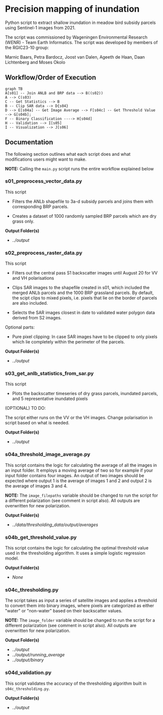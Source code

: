 # Precision mapping of inundation

Python script to extract shallow inundation in meadow bird subsidy parcels using Sentinel-1 images from 2021.

The script was commissioned by Wageningen Environmental Research (WENR) - Team Earth Informatics. The script was developed by members of the RGIC23-10 group:

Marnic Baars, Petra Bardocz, Joost van Dalen, Ageeth de Haan, Daan Lichtenberg and Moses Okolo

## Workflow/Order of Execution

```mermaid
graph TB
A[s01] -- Join ANLB and BRP data --> B((s02))
A --> C(s03)
C -- Get Statistics --> B
B -- Clip SAR data --> D{s04}
D --> E[s04a] -- Get Image Average --> F[s04c] -- Get Threshold Value --> G[s04b];
F -- Binary Classification ----> H[s04d]
H -- Validation --> I[s05]
I -- Visualization --> J[s06]
```

## Documentation

The following section outlines what each script does and what modifications users might want to make.

**NOTE:** Calling the `main.py` script runs the entire workflow explained below

### s01_preprocess_vector_data.py

This script

- Filters the ANLb shapefile to 3a-d subsidy parcels and joins them with corresponding BRP parcels.

- Creates a dataset of 1000 randomly sampled BRP parcels which are dry grass only.

**Output Folder(s)**

- _../output_

### s02_preprocess_raster_data.py

This script

- Filters out the central pass S1 backscatter images until August 20 for VV and VH polarisations

- Clips SAR images to the shapefile created in s01, which included the merged ANLb parcels and the 1000 BRP grassland parcels. By default, the scipt clips to mixed pixels, i.e. pixels that lie on the border of parcels are also included.

- Selects the SAR images closest in date to validated water polygon data derived from S2 images.

Optional parts:

- Pure pixel clipping: In case SAR images have to be clipped to only pixels which lie completely within the perimeter of the parcels.

**Output Folder(s)**

- _../output_

### s03_get_anlb_statistics_from_sar.py

This script

- Plots the backscatter timeseries of dry grass parcels, inundated parcels, and 5 representative inundated pixels

(OPTIONAL) TO DO:

The script either runs on the VV or the VH images. Change polarisation in script based on what is needed.

**Output Folder(s)**

- _../output_

### s04a_threshold_image_average.py

This script contains the logic for calculating the average of all the images in an input folder. It employs a moving average of two so for example if your input folder contains four images. An output of two images should be expected where output 1 is the average of images 1 and 2 and output 2 is the average of images 3 and 4.

**NOTE:** The `image_filepaths` variable should be changed to run the script for a different polarization (see comment in script also). All outputs are overwritten for new polarization.

**Output Folder(s)**

- _../data/thresholding_data/output/averages_

### s04b_get_threshold_value.py

This script contains the logic for calculating the optimal threshold value used in the thresholding algorithm. It uses a simple logistic regression model.

**Output Folder(s)**

- _None_

### s04c_thresholding.py

The script takes as input a series of satellite images and applies a threshold to convert them into binary images, where pixels are categorized as either "water" or "non-water" based on their backscatter values.

**NOTE:** The `image_folder` variable should be changed to run the script for a different polarization (see comment in script also). All outputs are overwritten for new polarization.

**Output Folder(s)**

- _../output_
- _../output/running_average_
- _../output/binary_

### s04d_validation.py

This script validates the accuracy of the thresholding algorithm built in `s04c_thresholding.py`.

**Output Folder(s)**

- _../output_
